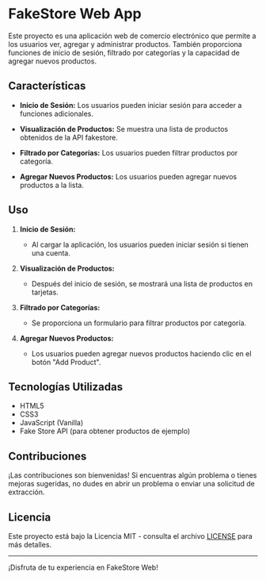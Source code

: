 # FakeStore Web App

Este proyecto es una aplicación web de comercio electrónico que permite a los usuarios ver, agregar y administrar productos. También proporciona funciones de inicio de sesión, filtrado por categorías y la capacidad de agregar nuevos productos.

## Características

- **Inicio de Sesión:** Los usuarios pueden iniciar sesión para acceder a funciones adicionales.

- **Visualización de Productos:** Se muestra una lista de productos obtenidos de la API fakestore.

- **Filtrado por Categorías:** Los usuarios pueden filtrar productos por categoría.

- **Agregar Nuevos Productos:** Los usuarios pueden agregar nuevos productos a la lista.

## Uso

1. **Inicio de Sesión:**
   - Al cargar la aplicación, los usuarios pueden iniciar sesión si tienen una cuenta.

2. **Visualización de Productos:**
   - Después del inicio de sesión, se mostrará una lista de productos en tarjetas.

3. **Filtrado por Categorías:**
   - Se proporciona un formulario para filtrar productos por categoría.

4. **Agregar Nuevos Productos:**
   - Los usuarios pueden agregar nuevos productos haciendo clic en el botón "Add Product".

## Tecnologías Utilizadas

- HTML5
- CSS3
- JavaScript (Vanilla)
- Fake Store API (para obtener productos de ejemplo)

## Contribuciones

¡Las contribuciones son bienvenidas! Si encuentras algún problema o tienes mejoras sugeridas, no dudes en abrir un problema o enviar una solicitud de extracción.

## Licencia

Este proyecto está bajo la Licencia MIT - consulta el archivo [LICENSE](LICENSE) para más detalles.

---

¡Disfruta de tu experiencia en FakeStore Web!
